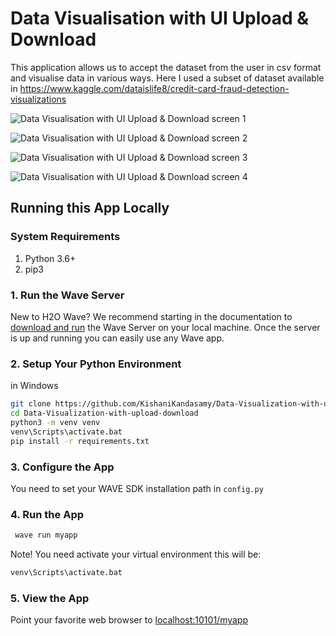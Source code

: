 # Data Visualisation with UI Upload & Download

This application allows us to  accept the dataset  from the user  in csv format  and visualise data in various ways.
Here I used a subset of dataset available in https://www.kaggle.com/dataislife8/credit-card-fraud-detection-visualizations

![Data Visualisation with UI Upload & Download screen 1](screenshots/app1.png)

![Data Visualisation with UI Upload & Download screen 2](screenshots/app2.png)

![Data Visualisation with UI Upload & Download screen 3](screenshots/app3.png)

![Data Visualisation with UI Upload & Download screen 4](screenshots/app4.png)

## Running this App Locally

### System Requirements

1. Python 3.6+
2. pip3

### 1. Run the Wave Server

New to H2O Wave? We recommend starting in the documentation to [download and run](https://wave.h2o.ai/docs/installation) the Wave Server on your local machine. Once the server is up and running you can easily use any Wave app.

### 2. Setup Your Python Environment

in Windows
```bash
git clone https://github.com/KishaniKandasamy/Data-Visualization-with-upload-download
cd Data-Visualization-with-upload-download
python3 -m venv venv
venv\Scripts\activate.bat
pip install -r requirements.txt
```

### 3. Configure the App
You need to set your WAVE SDK installation path in ```config.py```

### 4. Run the App

```bash
 wave run myapp
```

Note! You need activate your virtual environment this will be:

```bash
venv\Scripts\activate.bat
```

### 5. View the App

Point your favorite web browser to [localhost:10101/myapp](http://localhost:10101/myapp)
